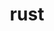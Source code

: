 ---
title: "rust"
layout: cache
categories: [package, develop-2024-10-06]
meta: {"versions": ["1.81.0"], "compilers": ["apple-clang@=15.0.0", "gcc@=10.2.1", "gcc@=11.1.0", "gcc@=11.4.0", "gcc@=13.2.0", "gcc@=7.5.0", "gcc@=9.4.0"], "oss": ["centos7", "ubuntu18.04", "ubuntu20.04", "ubuntu22.04", "ubuntu24.04", "ventura"], "platforms": ["darwin", "linux"], "targets": ["aarch64", "neoverse_v1", "neoverse_v2", "ppc64le", "x86_64_v3"], "stacks": ["data-vis-sdk", "developer-tools-manylinux2014", "e4s", "e4s-neoverse-v2", "e4s-neoverse_v1", "e4s-oneapi", "e4s-power", "ml-darwin-aarch64-mps", "ml-linux-x86_64-cpu", "ml-linux-x86_64-cuda", "ml-linux-x86_64-rocm", "radiuss", "root"], "num_specs": 19, "num_specs_by_stack": {"ml-darwin-aarch64-mps": 3, "root": 19, "developer-tools-manylinux2014": 1, "radiuss": 2, "e4s-power": 1, "data-vis-sdk": 2, "e4s-neoverse_v1": 2, "e4s-neoverse-v2": 1, "e4s": 3, "e4s-oneapi": 1, "ml-linux-x86_64-rocm": 3, "ml-linux-x86_64-cuda": 3, "ml-linux-x86_64-cpu": 3}}
spec_details: [{"hash": "ygyx3k6yal4gtqw2rrt6akxzxp6monbz", "compiler": "apple-clang@=15.0.0", "versions": ["1.81.0"], "os": "ventura", "platform": "darwin", "target": "aarch64", "variants": ["build_system=generic", "+dev", "~docs", "+src"], "stacks": ["ml-darwin-aarch64-mps", "root"], "size": "-", "tarball": "https://binaries.spack.io/develop-2024-10-06/build_cache/darwin-ventura-aarch64/apple-clang-15.0.0/rust-1.81.0/darwin-ventura-aarch64-apple-clang-15.0.0-rust-1.81.0-ygyx3k6yal4gtqw2rrt6akxzxp6monbz.spack"}, {"hash": "v6w4yg24j7vpg3dpncdvcyoomwgn2uyn", "compiler": "apple-clang@=15.0.0", "versions": ["1.81.0"], "os": "ventura", "platform": "darwin", "target": "aarch64", "variants": ["build_system=generic", "~dev", "~docs", "+src"], "stacks": ["ml-darwin-aarch64-mps", "root"], "size": "-", "tarball": "https://binaries.spack.io/develop-2024-10-06/build_cache/darwin-ventura-aarch64/apple-clang-15.0.0/rust-1.81.0/darwin-ventura-aarch64-apple-clang-15.0.0-rust-1.81.0-v6w4yg24j7vpg3dpncdvcyoomwgn2uyn.spack"}, {"hash": "ifcwbupt74gn4bk4lwcyrqn4gwjjwpsl", "compiler": "apple-clang@=15.0.0", "versions": ["1.81.0"], "os": "ventura", "platform": "darwin", "target": "aarch64", "variants": ["build_system=generic", "+dev", "~docs", "+src"], "stacks": ["ml-darwin-aarch64-mps", "root"], "size": "-", "tarball": "https://binaries.spack.io/develop-2024-10-06/build_cache/darwin-ventura-aarch64/apple-clang-15.0.0/rust-1.81.0/darwin-ventura-aarch64-apple-clang-15.0.0-rust-1.81.0-ifcwbupt74gn4bk4lwcyrqn4gwjjwpsl.spack"}, {"hash": "awdbnxcdd7l7wayikjdz6aqi5tiypw5j", "compiler": "gcc@=10.2.1", "versions": ["1.81.0"], "os": "centos7", "platform": "linux", "target": "x86_64_v3", "variants": ["build_system=generic", "+dev", "~docs", "+src"], "stacks": ["developer-tools-manylinux2014", "root"], "size": "-", "tarball": "https://binaries.spack.io/develop-2024-10-06/build_cache/linux-centos7-x86_64_v3/gcc-10.2.1/rust-1.81.0/linux-centos7-x86_64_v3-gcc-10.2.1-rust-1.81.0-awdbnxcdd7l7wayikjdz6aqi5tiypw5j.spack"}, {"hash": "a7skvn35pu35dt7r4bxtxs6kuzrnvmbq", "compiler": "gcc@=7.5.0", "versions": ["1.81.0"], "os": "ubuntu18.04", "platform": "linux", "target": "x86_64_v3", "variants": ["build_system=generic", "~dev", "~docs", "+src"], "stacks": ["radiuss", "root"], "size": "-", "tarball": "https://binaries.spack.io/develop-2024-10-06/build_cache/linux-ubuntu18.04-x86_64_v3/gcc-7.5.0/rust-1.81.0/linux-ubuntu18.04-x86_64_v3-gcc-7.5.0-rust-1.81.0-a7skvn35pu35dt7r4bxtxs6kuzrnvmbq.spack"}, {"hash": "2dvebq4pmlodba6us6doysmkfz5hirhr", "compiler": "gcc@=7.5.0", "versions": ["1.81.0"], "os": "ubuntu18.04", "platform": "linux", "target": "x86_64_v3", "variants": ["build_system=generic", "~dev", "~docs", "+src"], "stacks": ["radiuss", "root"], "size": "-", "tarball": "https://binaries.spack.io/develop-2024-10-06/build_cache/linux-ubuntu18.04-x86_64_v3/gcc-7.5.0/rust-1.81.0/linux-ubuntu18.04-x86_64_v3-gcc-7.5.0-rust-1.81.0-2dvebq4pmlodba6us6doysmkfz5hirhr.spack"}, {"hash": "forbp57voxnqinmri6n33dk23izwr6ym", "compiler": "gcc@=9.4.0", "versions": ["1.81.0"], "os": "ubuntu20.04", "platform": "linux", "target": "ppc64le", "variants": ["build_system=generic", "~dev", "~docs", "+src"], "stacks": ["e4s-power", "root"], "size": "-", "tarball": "https://binaries.spack.io/develop-2024-10-06/build_cache/linux-ubuntu20.04-ppc64le/gcc-9.4.0/rust-1.81.0/linux-ubuntu20.04-ppc64le-gcc-9.4.0-rust-1.81.0-forbp57voxnqinmri6n33dk23izwr6ym.spack"}, {"hash": "c3zkzd4tcvymp3x4wqog3hd6lx5qog3z", "compiler": "gcc@=11.1.0", "versions": ["1.81.0"], "os": "ubuntu20.04", "platform": "linux", "target": "x86_64_v3", "variants": ["build_system=generic", "~dev", "~docs", "+src"], "stacks": ["root", "data-vis-sdk"], "size": "-", "tarball": "https://binaries.spack.io/develop-2024-10-06/build_cache/linux-ubuntu20.04-x86_64_v3/gcc-11.1.0/rust-1.81.0/linux-ubuntu20.04-x86_64_v3-gcc-11.1.0-rust-1.81.0-c3zkzd4tcvymp3x4wqog3hd6lx5qog3z.spack"}, {"hash": "s3forvpe3l3hztzzlnatapmxqn2bcly4", "compiler": "gcc@=11.1.0", "versions": ["1.81.0"], "os": "ubuntu20.04", "platform": "linux", "target": "x86_64_v3", "variants": ["build_system=generic", "~dev", "~docs", "+src"], "stacks": ["root", "data-vis-sdk"], "size": "-", "tarball": "https://binaries.spack.io/develop-2024-10-06/build_cache/linux-ubuntu20.04-x86_64_v3/gcc-11.1.0/rust-1.81.0/linux-ubuntu20.04-x86_64_v3-gcc-11.1.0-rust-1.81.0-s3forvpe3l3hztzzlnatapmxqn2bcly4.spack"}, {"hash": "7wzac5xw34l7vovw22sfcwok3pbajfzu", "compiler": "gcc@=11.4.0", "versions": ["1.81.0"], "os": "ubuntu22.04", "platform": "linux", "target": "neoverse_v1", "variants": ["build_system=generic", "~dev", "~docs", "+src"], "stacks": ["root", "e4s-neoverse_v1"], "size": "-", "tarball": "https://binaries.spack.io/develop-2024-10-06/build_cache/linux-ubuntu22.04-neoverse_v1/gcc-11.4.0/rust-1.81.0/linux-ubuntu22.04-neoverse_v1-gcc-11.4.0-rust-1.81.0-7wzac5xw34l7vovw22sfcwok3pbajfzu.spack"}, {"hash": "kf25q2dstwi3me5ar3yqmvcxmw2gnkdo", "compiler": "gcc@=11.4.0", "versions": ["1.81.0"], "os": "ubuntu22.04", "platform": "linux", "target": "neoverse_v1", "variants": ["build_system=generic", "+dev", "~docs", "+src"], "stacks": ["root", "e4s-neoverse_v1"], "size": "-", "tarball": "https://binaries.spack.io/develop-2024-10-06/build_cache/linux-ubuntu22.04-neoverse_v1/gcc-11.4.0/rust-1.81.0/linux-ubuntu22.04-neoverse_v1-gcc-11.4.0-rust-1.81.0-kf25q2dstwi3me5ar3yqmvcxmw2gnkdo.spack"}, {"hash": "d2eixqtqzw57vezgfpwa5bydjaw6q6oo", "compiler": "gcc@=11.4.0", "versions": ["1.81.0"], "os": "ubuntu22.04", "platform": "linux", "target": "neoverse_v2", "variants": ["build_system=generic", "~dev", "~docs", "+src"], "stacks": ["e4s-neoverse-v2", "root"], "size": "-", "tarball": "https://binaries.spack.io/develop-2024-10-06/build_cache/linux-ubuntu22.04-neoverse_v2/gcc-11.4.0/rust-1.81.0/linux-ubuntu22.04-neoverse_v2-gcc-11.4.0-rust-1.81.0-d2eixqtqzw57vezgfpwa5bydjaw6q6oo.spack"}, {"hash": "xqh6wyjdexejvm7mh7njehvty2wvop2q", "compiler": "gcc@=11.4.0", "versions": ["1.81.0"], "os": "ubuntu22.04", "platform": "linux", "target": "x86_64_v3", "variants": ["build_system=generic", "~dev", "~docs", "+src"], "stacks": ["root", "e4s"], "size": "-", "tarball": "https://binaries.spack.io/develop-2024-10-06/build_cache/linux-ubuntu22.04-x86_64_v3/gcc-11.4.0/rust-1.81.0/linux-ubuntu22.04-x86_64_v3-gcc-11.4.0-rust-1.81.0-xqh6wyjdexejvm7mh7njehvty2wvop2q.spack"}, {"hash": "xwtyqdfs6rbs7jc2mhlzs3sgzp6ilazf", "compiler": "gcc@=11.4.0", "versions": ["1.81.0"], "os": "ubuntu22.04", "platform": "linux", "target": "x86_64_v3", "variants": ["build_system=generic", "~dev", "~docs", "+src"], "stacks": ["root", "e4s"], "size": "-", "tarball": "https://binaries.spack.io/develop-2024-10-06/build_cache/linux-ubuntu22.04-x86_64_v3/gcc-11.4.0/rust-1.81.0/linux-ubuntu22.04-x86_64_v3-gcc-11.4.0-rust-1.81.0-xwtyqdfs6rbs7jc2mhlzs3sgzp6ilazf.spack"}, {"hash": "hyzfzrfq2zjqkixdrgdehptbgndim33w", "compiler": "gcc@=11.4.0", "versions": ["1.81.0"], "os": "ubuntu22.04", "platform": "linux", "target": "x86_64_v3", "variants": ["build_system=generic", "+dev", "~docs", "+src"], "stacks": ["root", "e4s"], "size": "-", "tarball": "https://binaries.spack.io/develop-2024-10-06/build_cache/linux-ubuntu22.04-x86_64_v3/gcc-11.4.0/rust-1.81.0/linux-ubuntu22.04-x86_64_v3-gcc-11.4.0-rust-1.81.0-hyzfzrfq2zjqkixdrgdehptbgndim33w.spack"}, {"hash": "45rwtj2rhrj5b4b53a57365wbx335xm6", "compiler": "gcc@=11.4.0", "versions": ["1.81.0"], "os": "ubuntu22.04", "platform": "linux", "target": "x86_64_v3", "variants": ["build_system=generic", "~dev", "~docs", "+src"], "stacks": ["e4s-oneapi", "root"], "size": "-", "tarball": "https://binaries.spack.io/develop-2024-10-06/build_cache/linux-ubuntu22.04-x86_64_v3/gcc-11.4.0/rust-1.81.0/linux-ubuntu22.04-x86_64_v3-gcc-11.4.0-rust-1.81.0-45rwtj2rhrj5b4b53a57365wbx335xm6.spack"}, {"hash": "7ejlsoy2aerq5vfjnmntgowqvmktt5ps", "compiler": "gcc@=13.2.0", "versions": ["1.81.0"], "os": "ubuntu24.04", "platform": "linux", "target": "x86_64_v3", "variants": ["build_system=generic", "+dev", "~docs", "+src"], "stacks": ["ml-linux-x86_64-rocm", "ml-linux-x86_64-cuda", "ml-linux-x86_64-cpu", "root"], "size": "-", "tarball": "https://binaries.spack.io/develop-2024-10-06/build_cache/linux-ubuntu24.04-x86_64_v3/gcc-13.2.0/rust-1.81.0/linux-ubuntu24.04-x86_64_v3-gcc-13.2.0-rust-1.81.0-7ejlsoy2aerq5vfjnmntgowqvmktt5ps.spack"}, {"hash": "yhbu4xi55xbq2rwsf6zyn3u4uigkx22j", "compiler": "gcc@=13.2.0", "versions": ["1.81.0"], "os": "ubuntu24.04", "platform": "linux", "target": "x86_64_v3", "variants": ["build_system=generic", "~dev", "~docs", "+src"], "stacks": ["ml-linux-x86_64-rocm", "ml-linux-x86_64-cuda", "ml-linux-x86_64-cpu", "root"], "size": "-", "tarball": "https://binaries.spack.io/develop-2024-10-06/build_cache/linux-ubuntu24.04-x86_64_v3/gcc-13.2.0/rust-1.81.0/linux-ubuntu24.04-x86_64_v3-gcc-13.2.0-rust-1.81.0-yhbu4xi55xbq2rwsf6zyn3u4uigkx22j.spack"}, {"hash": "ggfsorh45kxvbrqwbxrhmz6i4uvehujo", "compiler": "gcc@=13.2.0", "versions": ["1.81.0"], "os": "ubuntu24.04", "platform": "linux", "target": "x86_64_v3", "variants": ["build_system=generic", "+dev", "~docs", "+src"], "stacks": ["ml-linux-x86_64-rocm", "ml-linux-x86_64-cuda", "ml-linux-x86_64-cpu", "root"], "size": "-", "tarball": "https://binaries.spack.io/develop-2024-10-06/build_cache/linux-ubuntu24.04-x86_64_v3/gcc-13.2.0/rust-1.81.0/linux-ubuntu24.04-x86_64_v3-gcc-13.2.0-rust-1.81.0-ggfsorh45kxvbrqwbxrhmz6i4uvehujo.spack"}]
---